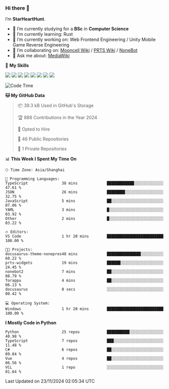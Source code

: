 ### Hi there 👋

I’m **StarHeartHunt**.

- 🏫 I’m currently studying for a **BSc** in **Computer Science**
- 🌱 I’m currently learning: Rust
- 🔭 I’m currently working on: Web Frontend Engineering / Unity Mobile Game Reverse Engineering
- 👯 I’m collaborating on: [Mooncell Wiki](https://fgo.wiki/) / [PRTS Wiki](http://prts.wiki/) / [NoneBot](https://github.com/nonebot)
- 💬 Ask me about: [MediaWiki](https://www.mediawiki.org)

🌟 **My Skills**

![](https://img.shields.io/badge/-Python-3e74a2?style=flat-square&logo=Python&logoColor=fff)
![](https://img.shields.io/badge/-Node.js-339933?style=flat-square&logo=node.js&logoColor=fff)
![](https://img.shields.io/badge/-Vue-4fc08d?style=flat-square&logo=vue.js&logoColor=fff)
![](https://img.shields.io/badge/-React-2d98ce?style=flat-square&logo=React&logoColor=fff)
![](https://img.shields.io/badge/-TypeScript-3178C6?style=flat-square&logo=TypeScript&logoColor=fff)
![](https://img.shields.io/badge/-Docker-2496ED?style=flat-square&logo=Docker&logoColor=fff)
![](https://img.shields.io/badge/-Linux-000000?style=flat-square&logo=Linux&logoColor=fff)
![](https://img.shields.io/badge/-Dotnet-512bd4?style=flat-square&logo=.net&logoColor=fff)

<!--START_SECTION:waka-->
![Code Time](http://img.shields.io/badge/Code%20Time-1%2C389%20hrs%201%20min-blue)

**🐱 My GitHub Data** 

> 📦 39.3 kB Used in GitHub's Storage 
 > 
> 🏆 888 Contributions in the Year 2024
 > 
> 💼 Opted to Hire
 > 
> 📜 46 Public Repositories 
 > 
> 🔑 1 Private Repositories 
 > 
📊 **This Week I Spent My Time On** 

```text
🕑︎ Time Zone: Asia/Shanghai

💬 Programming Languages: 
TypeScript               38 mins             ████████████░░░░░░░░░░░░░   47.61 % 
JSON                     26 mins             ████████░░░░░░░░░░░░░░░░░   32.75 % 
JavaScript               5 mins              ██░░░░░░░░░░░░░░░░░░░░░░░   07.06 % 
YAML                     3 mins              █░░░░░░░░░░░░░░░░░░░░░░░░   03.92 % 
Other                    2 mins              █░░░░░░░░░░░░░░░░░░░░░░░░   03.22 % 

🔥 Editors: 
VS Code                  1 hr 20 mins        █████████████████████████   100.00 % 

🐱‍💻 Projects: 
docusaurus-theme-nonepres48 mins             ███████████████░░░░░░░░░░   60.22 % 
prts-widgets             19 mins             ██████░░░░░░░░░░░░░░░░░░░   24.45 % 
nonebot2                 7 mins              ██░░░░░░░░░░░░░░░░░░░░░░░   08.79 % 
Torappu                  4 mins              ██░░░░░░░░░░░░░░░░░░░░░░░   06.13 % 
docusaurus               0 secs              ░░░░░░░░░░░░░░░░░░░░░░░░░   00.42 % 

💻 Operating System: 
Windows                  1 hr 20 mins        █████████████████████████   100.00 % 
```

**I Mostly Code in Python** 

```text
Python                   25 repos            ██████████░░░░░░░░░░░░░░░   40.98 % 
TypeScript               7 repos             ███░░░░░░░░░░░░░░░░░░░░░░   11.48 % 
C#                       6 repos             ██░░░░░░░░░░░░░░░░░░░░░░░   09.84 % 
Vue                      4 repos             ██░░░░░░░░░░░░░░░░░░░░░░░   06.56 % 
VCL                      1 repo              ░░░░░░░░░░░░░░░░░░░░░░░░░   01.64 % 
```




 Last Updated on 23/11/2024 02:05:34 UTC
<!--END_SECTION:waka-->
